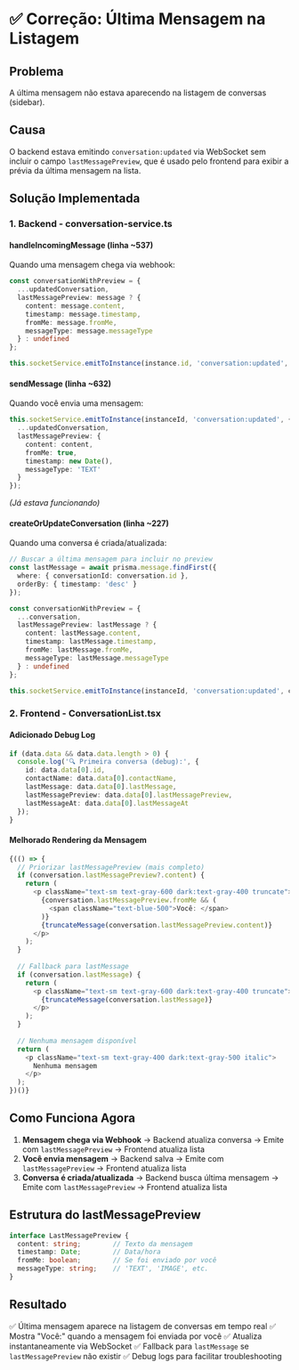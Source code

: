 # ✅ Correção: Última Mensagem na Listagem

## Problema
A última mensagem não estava aparecendo na listagem de conversas (sidebar).

## Causa
O backend estava emitindo `conversation:updated` via WebSocket sem incluir o campo `lastMessagePreview`, que é usado pelo frontend para exibir a prévia da última mensagem na lista.

## Solução Implementada

### 1. **Backend - conversation-service.ts**

#### handleIncomingMessage (linha ~537)
Quando uma mensagem chega via webhook:
```typescript
const conversationWithPreview = {
  ...updatedConversation,
  lastMessagePreview: message ? {
    content: message.content,
    timestamp: message.timestamp,
    fromMe: message.fromMe,
    messageType: message.messageType
  } : undefined
};

this.socketService.emitToInstance(instance.id, 'conversation:updated', conversationWithPreview);
```

#### sendMessage (linha ~632)
Quando você envia uma mensagem:
```typescript
this.socketService.emitToInstance(instanceId, 'conversation:updated', {
  ...updatedConversation,
  lastMessagePreview: {
    content: content,
    fromMe: true,
    timestamp: new Date(),
    messageType: 'TEXT'
  }
});
```
*(Já estava funcionando)*

#### createOrUpdateConversation (linha ~227)
Quando uma conversa é criada/atualizada:
```typescript
// Buscar a última mensagem para incluir no preview
const lastMessage = await prisma.message.findFirst({
  where: { conversationId: conversation.id },
  orderBy: { timestamp: 'desc' }
});

const conversationWithPreview = {
  ...conversation,
  lastMessagePreview: lastMessage ? {
    content: lastMessage.content,
    timestamp: lastMessage.timestamp,
    fromMe: lastMessage.fromMe,
    messageType: lastMessage.messageType
  } : undefined
};

this.socketService.emitToInstance(instanceId, 'conversation:updated', conversationWithPreview);
```

### 2. **Frontend - ConversationList.tsx**

#### Adicionado Debug Log
```typescript
if (data.data && data.data.length > 0) {
  console.log('🔍 Primeira conversa (debug):', {
    id: data.data[0].id,
    contactName: data.data[0].contactName,
    lastMessage: data.data[0].lastMessage,
    lastMessagePreview: data.data[0].lastMessagePreview,
    lastMessageAt: data.data[0].lastMessageAt
  });
}
```

#### Melhorado Rendering da Mensagem
```typescript
{(() => {
  // Priorizar lastMessagePreview (mais completo)
  if (conversation.lastMessagePreview?.content) {
    return (
      <p className="text-sm text-gray-600 dark:text-gray-400 truncate">
        {conversation.lastMessagePreview.fromMe && (
          <span className="text-blue-500">Você: </span>
        )}
        {truncateMessage(conversation.lastMessagePreview.content)}
      </p>
    );
  }
  
  // Fallback para lastMessage
  if (conversation.lastMessage) {
    return (
      <p className="text-sm text-gray-600 dark:text-gray-400 truncate">
        {truncateMessage(conversation.lastMessage)}
      </p>
    );
  }
  
  // Nenhuma mensagem disponível
  return (
    <p className="text-sm text-gray-400 dark:text-gray-500 italic">
      Nenhuma mensagem
    </p>
  );
})()}
```

## Como Funciona Agora

1. **Mensagem chega via Webhook** → Backend atualiza conversa → Emite com `lastMessagePreview` → Frontend atualiza lista
2. **Você envia mensagem** → Backend salva → Emite com `lastMessagePreview` → Frontend atualiza lista
3. **Conversa é criada/atualizada** → Backend busca última mensagem → Emite com `lastMessagePreview` → Frontend atualiza lista

## Estrutura do lastMessagePreview

```typescript
interface LastMessagePreview {
  content: string;        // Texto da mensagem
  timestamp: Date;        // Data/hora
  fromMe: boolean;        // Se foi enviado por você
  messageType: string;    // 'TEXT', 'IMAGE', etc.
}
```

## Resultado

✅ Última mensagem aparece na listagem de conversas em tempo real
✅ Mostra "Você:" quando a mensagem foi enviada por você
✅ Atualiza instantaneamente via WebSocket
✅ Fallback para `lastMessage` se `lastMessagePreview` não existir
✅ Debug logs para facilitar troubleshooting

